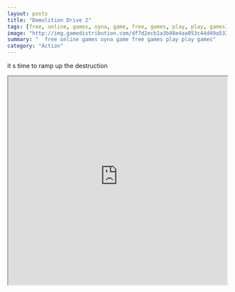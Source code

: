 ```yaml
---
layout: posts
title: "Demolition Drive 2"
tags: [free, online, games, oyna, game, free, games, play, play, games]
image: "http://img.gamedistribution.com/df7d2ecb1a3b48e4aa053c44d49a5325.jpg"
summary: "  free online games oyna game free games play play games"
category: "Action"
---
```


it s time to ramp up the destruction

<iframe width="100%" height="480px;" src="http://flash.gamedistribution.com?game=df7d2ecb1a3b48e4aa053c44d49a5325"></iframe>